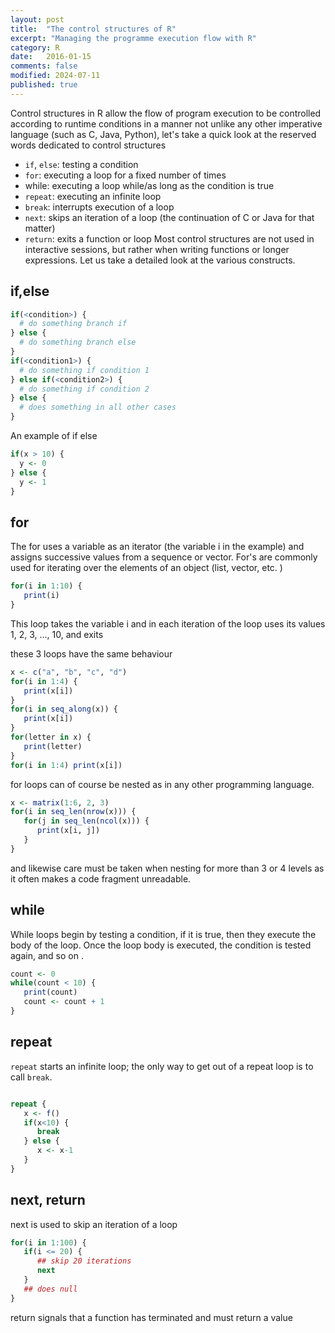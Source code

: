 ```yaml
---
layout: post
title:  "The control structures of R"
excerpt: "Managing the programme execution flow with R"
category: R 
date:   2016-01-15
comments: false
modified: 2024-07-11
published: true
---
```


Control structures in R allow the flow of program execution to be controlled according to runtime conditions in a manner not unlike any other imperative language (such as C, Java, Python), let's take a quick look at the reserved words dedicated to control structures

* `if`, `else`: testing a condition
* `for`: executing a loop for a fixed number of times
* while: executing a loop while/as long as the condition is true
* `repeat`: executing an infinite loop
* `break`: interrupts execution of a loop
* `next`: skips an iteration of a loop (the continuation of C or Java for that matter)
* `return`: exits a function or loop
Most control structures are not used in interactive sessions, but rather when writing functions or
longer expressions. Let us take a detailed look at the various constructs.
## if,else

```r
if(<condition>) { 
  # do something branch if
} else {
  # do something branch else
}
if(<condition1>) {
  # do something if condition 1
} else if(<condition2>) {
  # do something if condition 2
} else {
  # does something in all other cases
}
```

An example of if else

```r
if(x > 10) {
  y <- 0
} else {
  y <- 1
}
```

## for
The for uses a variable as an iterator (the variable i in the example) and assigns successive values from a sequence or vector. 
For's are commonly used for iterating over the elements of an object (list, vector, etc. )

```r
for(i in 1:10) {
   print(i)
}
```

This loop takes the variable i and in each iteration of the loop uses its values 1, 2, 3, ..., 10, and exits

these 3 loops have the same behaviour

```r
x <- c("a", "b", "c", "d")
for(i in 1:4) {
   print(x[i])
}
for(i in seq_along(x)) {
   print(x[i])
}
for(letter in x) {
   print(letter)
}
for(i in 1:4) print(x[i])
```
for loops can of course be nested as in any other programming language.

```r
x <- matrix(1:6, 2, 3)
for(i in seq_len(nrow(x))) {
   for(j in seq_len(ncol(x))) {
      print(x[i, j])
   }
}
```

and likewise care must be taken when nesting for more than 3 or 4 levels as it often makes a code fragment unreadable.

## while

While loops begin by testing a condition, if it is true, then they execute the body of the loop. Once the loop body is executed, the condition is tested again, and so on .

```r
count <- 0
while(count < 10) {
   print(count)
   count <- count + 1
}
```


## repeat

`repeat` starts an infinite loop; the only way to get out of a repeat loop is to call `break`.

```r

repeat {
   x <- f()
   if(x<10) {
      break
   } else {
      x <- x-1
   }
}
```

## next, return
next is used to skip an iteration of a loop

```r
for(i in 1:100) {
   if(i <= 20) {
      ## skip 20 iterations
      next
   }
   ## does null
}
```

return signals that a function has terminated and must return a value